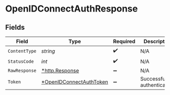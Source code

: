 # OpenIDConnectAuthResponse


## Fields

| Field                                                                        | Type                                                                         | Required                                                                     | Description                                                                  |
| ---------------------------------------------------------------------------- | ---------------------------------------------------------------------------- | ---------------------------------------------------------------------------- | ---------------------------------------------------------------------------- |
| `ContentType`                                                                | *string*                                                                     | :heavy_check_mark:                                                           | N/A                                                                          |
| `StatusCode`                                                                 | *int*                                                                        | :heavy_check_mark:                                                           | N/A                                                                          |
| `RawResponse`                                                                | [*http.Response](https://pkg.go.dev/net/http#Response)                       | :heavy_minus_sign:                                                           | N/A                                                                          |
| `Token`                                                                      | [*OpenIDConnectAuthToken](../../models/operations/openidconnectauthtoken.md) | :heavy_minus_sign:                                                           | Successful authentication.                                                   |